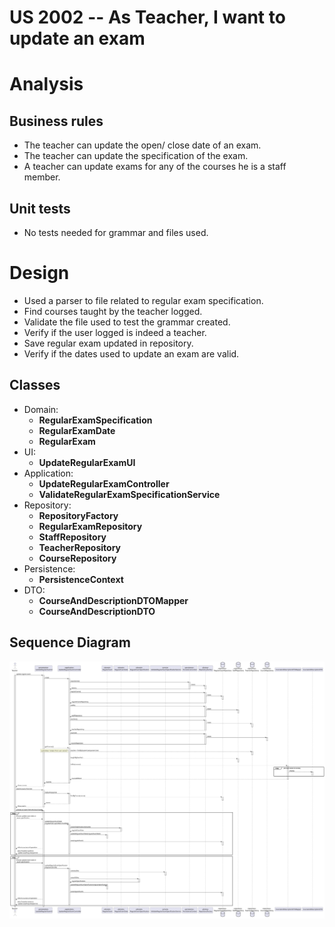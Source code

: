 US 2002 -- As Teacher, I want to update an exam
==============================

# Analysis

## Business rules

- The teacher can update the open/ close date of an exam.
- The teacher can update the specification of the exam.
- A teacher can update exams for any of the courses he is a staff member.

## Unit tests

- No tests needed for grammar and files used.

# Design

- Used a parser to file related to regular exam specification.
- Find courses taught by the teacher logged.
- Validate the file used to test the grammar created.
- Verify if the user logged is indeed a teacher.
- Save regular exam updated in repository.
- Verify if the dates used to update an exam are valid.

## Classes

- Domain:
    + **RegularExamSpecification**
    + **RegularExamDate**
    + **RegularExam**
- UI:
    + **UpdateRegularExamUI**
- Application:
    + **UpdateRegularExamController**
    + **ValidateRegularExamSpecificationService**
- Repository:
    + **RepositoryFactory**
    + **RegularExamRepository**
    + **StaffRepository**
    + **TeacherRepository**
    + **CourseRepository**
- Persistence:
    + **PersistenceContext**
- DTO:
   + **CourseAndDescriptionDTOMapper**
   + **CourseAndDescriptionDTO**


## Sequence Diagram

![diagram](./updateRegularExamSD.svg)

